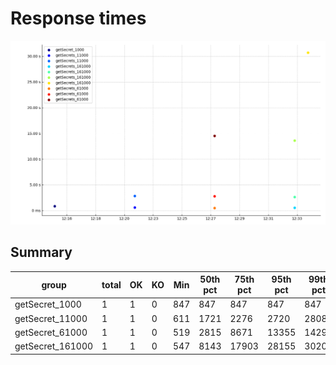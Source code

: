 # Response times

![Graph](../../../images/charts/amphorasimulation/amphora/getSecret_response_times.png)

## Summary

| group            | total | OK  | KO  | Min | 50th pct | 75th pct | 95th pct | 99th pct | Max   | Mean  | Std Dev |
| ---------------- | ----- | --- | --- | --- | -------- | -------- | -------- | -------- | ----- | ----- | ------- |
| getSecret_1000   | 1     | 1   | 0   | 847 | 847      | 847      | 847      | 847      | 847   | 847   | nan     |
| getSecret_11000  | 1     | 1   | 0   | 611 | 1721     | 2276     | 2720     | 2808     | 2831  | 1721  | 1569    |
| getSecret_61000  | 1     | 1   | 0   | 519 | 2815     | 8671     | 13355    | 14292    | 14572 | 5953  | 7512    |
| getSecret_161000 | 1     | 1   | 0   | 547 | 8143     | 17903    | 28155    | 30206    | 30719 | 11888 | 13802   |
